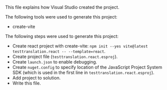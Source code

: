 This file explains how Visual Studio created the project.

The following tools were used to generate this project:
- create-vite

The following steps were used to generate this project:
- Create react project with create-vite: `npm init --yes vite@latest testtranslation.react -- --template=react`.
- Create project file (`testtranslation.react.esproj`).
- Create `launch.json` to enable debugging.
- Create `nuget.config` to specify location of the JavaScript Project System SDK (which is used in the first line in `testtranslation.react.esproj`).
- Add project to solution.
- Write this file.
